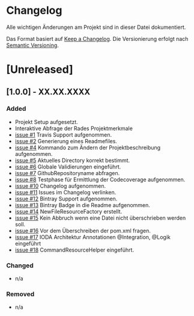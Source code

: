 # Changelog
Alle wichtigen Änderungen am Projekt sind in dieser Datei dokumentiert.

Das Format basiert auf [Keep a Changelog](http://keepachangelog.com/de/).
Die Versionierung erfolgt nach [Semantic Versioning](http://semver.org/lang/de/).


# [Unreleased]

## [1.0.0] - XX.XX.XXXX
### Added
- Projekt Setup aufgesetzt.
- Interaktive Abfrage der Rades Projektmerkmale
- [issue #1](https://github.com/FunThomas424242/rades.forge-addon/issues/1) Travis Support aufgenommen.
- [issue #2](https://github.com/FunThomas424242/rades.forge-addon/issues/2) Generierung eines Readmefiles.
- [issue #4](https://github.com/FunThomas424242/rades.forge-addon/issues/4) Kommando zum Ändern der Projektbeschreibung aufgenommen.
- [issue #5](https://github.com/FunThomas424242/rades.forge-addon/issues/5) Aktuelles Directory korrekt bestimmt.
- [issue #6](https://github.com/FunThomas424242/rades.forge-addon/issues/6) Globale Validierungen eingeführt.
- [issue #7](https://github.com/FunThomas424242/rades.forge-addon/issues/7) GithubRepositoryname abfragen.
- [issue #8](https://github.com/FunThomas424242/rades.forge-addon/issues/8) Testphase für Ermittlung der Codecoverage aufgenommen.
- [issue #10](https://github.com/FunThomas424242/rades.forge-addon/issues/10) Changelog aufgenommen.
- [issue #11](https://github.com/FunThomas424242/rades.forge-addon/issues/11) Issues im Changelog verlinken.
- [issue #12](https://github.com/FunThomas424242/rades.forge-addon/issues/12) Bintray Support aufgenommen.
- [issue #13](https://github.com/FunThomas424242/rades.forge-addon/issues/13) Bintray Badge in die Readme aufgenommen.
- [issue #14](https://github.com/FunThomas424242/rades.forge-addon/issues/14) NewFileResourceFactory erstellt.
- [issue #15](https://github.com/FunThomas424242/rades.forge-addon/issues/15) Kein Abbruch wenn eine Datei nicht überschrieben werden soll.
- [issue #16](https://github.com/FunThomas424242/rades.forge-addon/issues/16) Vor dem Überschreiben der pom.xml fragen.
- [issue #17](https://github.com/FunThomas424242/rades.forge-addon/issues/17) IODA Architektur Annotationen @Integration, @Logik eingeführt
- [issue #18](https://github.com/FunThomas424242/rades.forge-addon/issues/18) CommandResourceHelper eingeführt.


### Changed
- n/a

### Removed
- n/a
